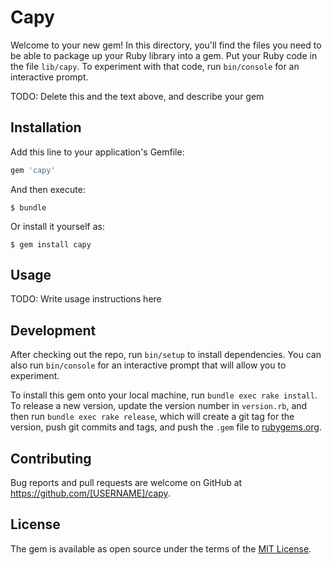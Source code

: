 # Capy

Welcome to your new gem! In this directory, you'll find the files you need to be able to package up your Ruby library into a gem. Put your Ruby code in the file `lib/capy`. To experiment with that code, run `bin/console` for an interactive prompt.

TODO: Delete this and the text above, and describe your gem

## Installation

Add this line to your application's Gemfile:

```ruby
gem 'capy'
```

And then execute:

    $ bundle

Or install it yourself as:

    $ gem install capy

## Usage

TODO: Write usage instructions here

## Development

After checking out the repo, run `bin/setup` to install dependencies. You can also run `bin/console` for an interactive prompt that will allow you to experiment.

To install this gem onto your local machine, run `bundle exec rake install`. To release a new version, update the version number in `version.rb`, and then run `bundle exec rake release`, which will create a git tag for the version, push git commits and tags, and push the `.gem` file to [rubygems.org](https://rubygems.org).

## Contributing

Bug reports and pull requests are welcome on GitHub at https://github.com/[USERNAME]/capy.


## License

The gem is available as open source under the terms of the [MIT License](http://opensource.org/licenses/MIT).


